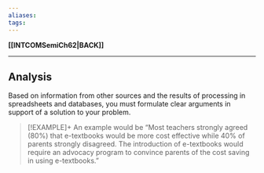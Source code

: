 ```yaml
---
aliases:
tags:
---
```

**[[INTCOMSemiCh62|BACK]]**

---
## Analysis
Based on information from other sources and the results of processing in spreadsheets and databases, you must formulate clear arguments in support of a solution to your problem.

>[!EXAMPLE]+ 
> An example would be “Most teachers strongly agreed (80%) that e-textbooks would be more cost effective while 40% of parents strongly disagreed. The introduction of e-textbooks would require an advocacy program to convince parents of the cost saving in using e-textbooks.”